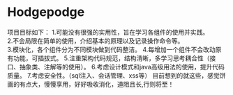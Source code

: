 # Hodgepodge

项目目标如下：
1.可能没有很强的实用性，旨在学习各组件的使用并实践。  
2.不会局限在简单的使用，介绍基本的原理以及记录操作命令等。  
3.模块化，各个组件分为不同模块做到代码整洁。
4.每增加一个组件不会改动原有功能，可插拔式。
5.注重架构代码规范，结构清晰，多学习思考耦合性（接口、抽象类、注解等的使用）。
6.考虑设计模式和java高级用法的使用，提升代码质量。
7.考虑安全性。（sql注入、会话管理、xss等）
目前想到的就这些，感觉饼画的有点大，慢慢享用，好好吸收消化，道阻且长,行则将至！

